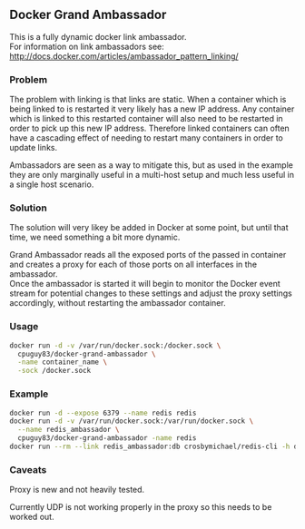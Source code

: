 ## Docker Grand Ambassador


This is a fully dynamic docker link ambassador.<br />
For information on link ambassadors see:
http://docs.docker.com/articles/ambassador_pattern_linking/


### Problem
The problem with linking is that links are static.  When a container which is
being linked to is restarted it very likely has a new IP address.  Any container
which is linked to this restarted container will also need to be restarted in
order to pick up this new IP address.  Therefore linked containers can often
have a cascading effect of needing to restart many containers in order to update
links.

Ambassadors are seen as a way to mitigate this, but as used in the example they
are only marginally useful in a multi-host setup and much less useful in a single
host scenario.

### Solution
The solution will very likey be added in Docker at some point, but until that
time, we need something a bit more dynamic.

Grand Ambassador reads all the exposed ports of the passed in container and
creates a proxy for each of those ports on all interfaces in the ambassador.<br />
Once the ambassador is started it will begin to monitor the Docker event stream
for potential changes to these settings and adjust the proxy settings
accordingly, without restarting the ambassador container.

### Usage
```bash
docker run -d -v /var/run/docker.sock:/docker.sock \
  cpuguy83/docker-grand-ambassador \
  -name container_name \
  -sock /docker.sock
```

### Example
```bash
docker run -d --expose 6379 --name redis redis
docker run -d -v /var/run/docker.sock:/var/run/docker.sock \
  --name redis_ambassador \
  cpuguy83/docker-grand-ambassador -name redis
docker run --rm --link redis_ambassador:db crosbymichael/redis-cli -h db ping
```

### Caveats

Proxy is new and not heavily tested.

Currently UDP is not working properly in the proxy so this needs to be worked out.
